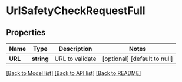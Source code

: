 # UrlSafetyCheckRequestFull

## Properties
Name | Type | Description | Notes
------------ | ------------- | ------------- | -------------
**URL** | **string** | URL to validate | [optional] [default to null]

[[Back to Model list]](../README.md#documentation-for-models) [[Back to API list]](../README.md#documentation-for-api-endpoints) [[Back to README]](../README.md)


